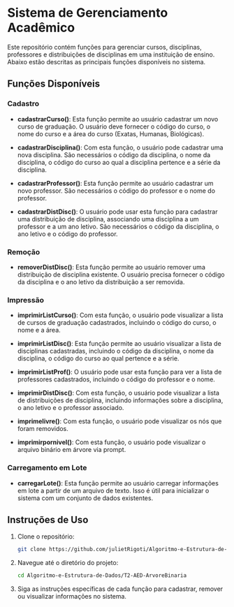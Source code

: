 # Sistema de Gerenciamento Acadêmico

Este repositório contém funções para gerenciar cursos, disciplinas, professores e distribuições de disciplinas em uma instituição de ensino. Abaixo estão descritas as principais funções disponíveis no sistema.

## Funções Disponíveis

### Cadastro

- **cadastrarCurso()**: Esta função permite ao usuário cadastrar um novo curso de graduação. O usuário deve fornecer o código do curso, o nome do curso e a área do curso (Exatas, Humanas, Biológicas).

- **cadastrarDisciplina()**: Com esta função, o usuário pode cadastrar uma nova disciplina. São necessários o código da disciplina, o nome da disciplina, o código do curso ao qual a disciplina pertence e a série da disciplina.

- **cadastrarProfessor()**: Esta função permite ao usuário cadastrar um novo professor. São necessários o código do professor e o nome do professor.

- **cadastrarDistDisc()**: O usuário pode usar esta função para cadastrar uma distribuição de disciplina, associando uma disciplina a um professor e a um ano letivo. São necessários o código da disciplina, o ano letivo e o código do professor.

### Remoção

- **removerDistDisc()**: Esta função permite ao usuário remover uma distribuição de disciplina existente. O usuário precisa fornecer o código da disciplina e o ano letivo da distribuição a ser removida.

### Impressão

- **imprimirListCurso()**: Com esta função, o usuário pode visualizar a lista de cursos de graduação cadastrados, incluindo o código do curso, o nome e a área.

- **imprimirListDisc()**: Esta função permite ao usuário visualizar a lista de disciplinas cadastradas, incluindo o código da disciplina, o nome da disciplina, o código do curso ao qual pertence e a série.

- **imprimirListProf()**: O usuário pode usar esta função para ver a lista de professores cadastrados, incluindo o código do professor e o nome.

- **imprimirDistDisc()**: Com esta função, o usuário pode visualizar a lista de distribuições de disciplina, incluindo informações sobre a disciplina, o ano letivo e o professor associado.

- **imprimelivre()**: Com esta função, o usuário pode visualizar os nós que foram removidos.

- **imprimirpornivel()**: Com esta função, o usuário pode visualizar o arquivo binário em árvore via prompt.

### Carregamento em Lote

- **carregarLote()**: Esta função permite ao usuário carregar informações em lote a partir de um arquivo de texto. Isso é útil para inicializar o sistema com um conjunto de dados existentes.

## Instruções de Uso

1. Clone o repositório:
    ```sh
    git clone https://github.com/julietRigoti/Algoritmo-e-Estrutura-de-Dados.git
    ```
2. Navegue até o diretório do projeto:
    ```sh
    cd Algoritmo-e-Estrutura-de-Dados/T2-AED-ArvoreBinaria
    ```
3. Siga as instruções específicas de cada função para cadastrar, remover ou visualizar informações no sistema.
